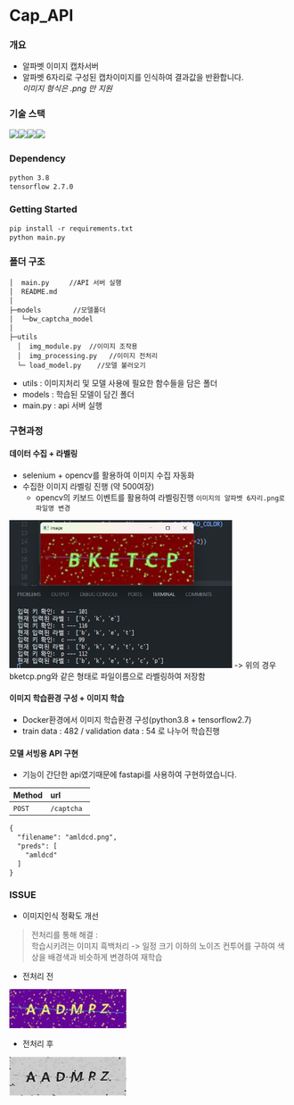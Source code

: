 # Cap_API

### 개요

- 알파벳 이미지 캡차서버  
- 알파벳 6자리로 구성된 캡차이미지를 인식하여 결과값을 반환합니다.
<br>*이미지 형식은 .png 만 지원*

### 기술 스택

<img src="https://img.shields.io/badge/python3.8-3776AB?style=for-the-badge&logo=python&logoColor=white"><img src="https://img.shields.io/badge/tensorflow2.7.0-FF6F00?style=for-the-badge&logo=tensorflow&logoColor=white"><img src="https://img.shields.io/badge/fastapi-009688?style=for-the-badge&logo=fastapi&logoColor=white"><img src="https://img.shields.io/badge/opencv-5C3EE8?style=for-the-badge&logo=opencvn&logoColor=white">


### Dependency

```
python 3.8
tensorflow 2.7.0
```

### Getting Started

```
pip install -r requirements.txt 
python main.py
```

### 폴더 구조

```
│  main.py     //API 서버 실행 
│  README.md
│
├─models        //모델폴더
│  └─bw_captcha_model
│
├─utils
  │  img_module.py  //이미지 조작용 
  │  img_processing.py   //이미지 전처리
  └─ load_model.py    //모델 불러오기
```
- utils : 이미지처리 및 모델 사용에 필요한 함수들을 담은 폴더
- models : 학습된 모델이 담긴 폴더
- main.py : api 서버 실행

### 구현과정

#### 데이터 수집 + 라벨링
-  selenium + opencv를 활용하여 이미지 수집 자동화 
- 수집한 이미지 라벨링 진행 (약 500여장)
  - opencv의 키보드 이벤트를 활용하여 라벨링진행 `이미지의 알파벳 6자리.png로 파일명 변경`
<img src='imgs/image.png' width='400'>
 -> 위의 경우 bketcp.png와 같은 형태로 파일이름으로 라벨링하여 저장함
  
#### 이미지 학습환경 구성 + 이미지 학습
- Docker환경에서 이미지 학습환경 구성(python3.8 + tensorflow2.7)
- train data : 482 / validation data : 54 로 나누어 학습진행


#### 모델 서빙용 API 구현
- 기능이 간단한 api였기때문에 fastapi를 사용하여 구현하였습니다.

| Method | url | 
| :-------- | :------- |
|`POST`|`/captcha ` | 

```
{
  "filename": "amldcd.png",
  "preds": [
    "amldcd"
  ]
}
```

### ISSUE

- 이미지인식 정확도 개선
>  전처리를 통해 해결 : <br>
  학습시키려는 이미지 흑백처리 -> 일정 크기 이하의 노이즈 컨투어를 구하여 색상을 배경색과 비슷하게 변경하여 재학습
  - 전처리 전<br>
  <img src='imgs/aadmpz_before.png' width='210'>

  - 전처리 후<br>
  <img src='imgs/aadmpz_after.png' width='210'>

